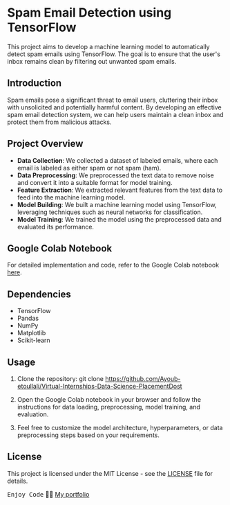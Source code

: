 # Spam Email Detection using TensorFlow

This project aims to develop a machine learning model to automatically detect spam emails using TensorFlow. The goal is to ensure that the user's inbox remains clean by filtering out unwanted spam emails.

## Introduction

Spam emails pose a significant threat to email users, cluttering their inbox with unsolicited and potentially harmful content. By developing an effective spam email detection system, we can help users maintain a clean inbox and protect them from malicious attacks.

## Project Overview

- **Data Collection**: We collected a dataset of labeled emails, where each email is labeled as either spam or not spam (ham).
- **Data Preprocessing**: We preprocessed the text data to remove noise and convert it into a suitable format for model training.
- **Feature Extraction**: We extracted relevant features from the text data to feed into the machine learning model.
- **Model Building**: We built a machine learning model using TensorFlow, leveraging techniques such as neural networks for classification.
- **Model Training**: We trained the model using the preprocessed data and evaluated its performance.

## Google Colab Notebook

For detailed implementation and code, refer to the Google Colab notebook [here](https://colab.research.google.com/drive/1YrrCSMQOQAO-JuSFUYMafy16pKlTVE_0?usp=sharing).

## Dependencies

- TensorFlow
- Pandas
- NumPy
- Matplotlib
- Scikit-learn

## Usage

1. Clone the repository:
    git clone https://github.com/Ayoub-etoullali/Virtual-Internships-Data-Science-PlacementDost

2. Open the Google Colab notebook in your browser and follow the instructions for data loading, preprocessing, model training, and evaluation.

3. Feel free to customize the model architecture, hyperparameters, or data preprocessing steps based on your requirements.

## License

This project is licensed under the MIT License - see the [LICENSE](LICENSE) file for details.

<kbd>Enjoy Code</kbd> 👨‍💻
[My portfolio](https://ayoub-etoullali.netlify.app/)